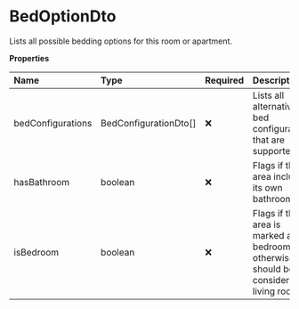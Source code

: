 # BedOptionDto

Lists all possible bedding options for this room or apartment.

**Properties**

| Name              | Type                  | Required | Description                                                                                  |
| :---------------- | :-------------------- | :------- | :------------------------------------------------------------------------------------------- |
| bedConfigurations | BedConfigurationDto[] | ❌       | Lists all alternative bed configurations that are supported.                                 |
| hasBathroom       | boolean               | ❌       | Flags if this area includes its own bathroom.                                                |
| isBedroom         | boolean               | ❌       | Flags if this area is marked as a bedroom, otherwise, it should be considered a living room. |
